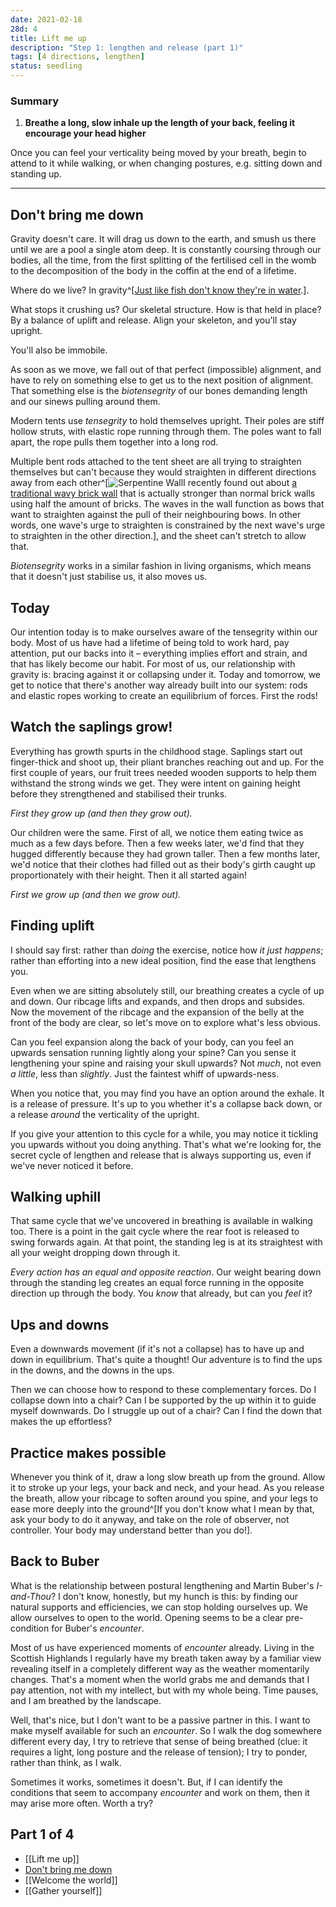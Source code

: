 ```yaml
---
date: 2021-02-18
28d: 4
title: Lift me up
description: "Step 1: lengthen and release (part 1)"
tags: [4 directions, lengthen]
status: seedling
---
```


### Summary

1. **Breathe a long, slow inhale up the length of your back, feeling it encourage your head higher**

Once you can feel your verticality being moved by your breath, begin to attend to it while walking, or when changing postures, e.g. sitting down and standing up.

---

## Don't bring me down

Gravity doesn't care. It will drag us down to the earth, and smush us there until we are a pool a single atom deep. It is constantly coursing through our bodies, all the time, from the first splitting of the fertilised cell in the womb to the decomposition of the body in the coffin at the end of a lifetime.

Where do we live? In gravity^[[Just like fish don't know they're in water](https://sive.rs/fish).].

What stops it crushing us? Our skeletal structure. How is that held in place? By a balance of uplift and release. Align your skeleton, and you'll stay upright.

You'll also be immobile.

As soon as we move, we fall out of that perfect (impossible) alignment, and have to rely on something else to get us to the next position of alignment. That something else is the _biotensegrity_ of our bones demanding length and our sinews pulling around them.

Modern tents use _tensegrity_ to hold themselves upright. Their poles are stiff hollow struts, with elastic rope running through them. The poles want to fall apart, the rope pulls them together into a long rod.

Multiple bent rods attached to the tent sheet are all trying to straighten themselves but can't because they would straighten in different directions away from each other^[![Serpentine Wall](/images/wavy-wall.jpg)I recently found out about [a traditional wavy brick wall](https://en.permawiki.org/wiki/Serpentine_wall) that is actually stronger than normal brick walls using half the amount of bricks. The waves in the wall function as bows that want to straighten against the pull of their neighbouring bows. In other words, one wave's urge to straighten is constrained by the next wave's urge to straighten in the other direction.], and the sheet can't stretch to allow that.

_Biotensegrity_ works in a similar fashion in living organisms, which means that it doesn't just stabilise us, it also moves us.

## Today

Our intention today is to make ourselves aware of the tensegrity within our body. Most of us have had a lifetime of being told to work hard, pay attention, put our backs into it – everything implies effort and strain, and that has likely become our habit. For most of us, our relationship with gravity is: bracing against it or collapsing under it. Today and tomorrow, we get to notice that there's another way already built into our system: rods and elastic ropes working to create an equilibrium of forces. First the rods!

## Watch the saplings grow!

Everything has growth spurts in the childhood stage. Saplings start out finger-thick and shoot up, their pliant branches reaching out and up. For the first couple of years, our fruit trees needed wooden supports to help them withstand the strong winds we get. They were intent on gaining height before they strengthened and stabilised their trunks.

_First they grow up (and then they grow out)._

Our children were the same. First of all, we notice them eating twice as much as a few days before. Then a few weeks later, we'd find that they hugged differently because they had grown taller. Then a few months later, we'd notice that their clothes had filled out as their body's girth caught up proportionately with their height. Then it all started again!

_First we grow up (and then we grow out)._

## Finding uplift

I should say first: rather than _doing_ the exercise, notice how _it just happens_; rather than efforting into a new ideal position, find the ease that lengthens you.

Even when we are sitting absolutely still, our breathing creates a cycle of up and down. Our ribcage lifts and expands, and then drops and subsides. Now the movement of the ribcage and the expansion of the belly at the front of the body are clear, so let's move on to explore what's less obvious.

Can you feel expansion along the back of your body, can you feel an upwards sensation running lightly along your spine? Can you sense it lengthening your spine and raising your skull upwards? Not _much_, not even _a little_, less than _slightly_. Just the faintest whiff of upwards-ness.

When you notice that, you may find you have an option around the exhale. It is a release of pressure. It's up to you whether it's a collapse back down, or a release _around_ the verticality of the upright.

If you give your attention to this cycle for a while, you may notice it tickling you upwards without you doing anything. That's what we're looking for, the secret cycle of lengthen and release that is always supporting us, even if we've never noticed it before.

## Walking uphill

That same cycle that we've uncovered in breathing is available in walking too. There is a point in the gait cycle where the rear foot is released to swing forwards again. At that point, the standing leg is at its straightest with all your weight dropping down through it.

_Every action has an equal and opposite reaction_. Our weight bearing down through the standing leg creates an equal force running in the opposite direction up through the body. You _know_ that already, but can you _feel_ it?

## Ups and downs

Even a downwards movement (if it's not a collapse) has to have up and down in equilibrium. That's quite a thought! Our adventure is to find the ups in the downs, and the downs in the ups.

Then we can choose how to respond to these complementary forces. Do I collapse down into a chair? Can I be supported by the up within it to guide myself downwards. Do I struggle up out of a chair? Can I find the down that makes the up effortless?

## Practice makes possible

Whenever you think of it, draw a long slow breath up from the ground. Allow it to stroke up your legs, your back and neck, and your head. As you release the breath, allow your ribcage to soften around you spine, and your legs to ease more deeply into the ground^[If you don't know what I mean by that, ask your body to do it anyway, and take on the role of observer, not controller. Your body may understand better than you do!].

## Back to Buber

What is the relationship between postural lengthening and Martin Buber's _I-and-Thou_? I don't know, honestly, but my hunch is this: by finding our natural supports and efficiencies, we can stop holding ourselves up. We allow ourselves to open to the world. Opening seems to be a clear pre-condition for Buber's _encounter_.

Most of us have experienced moments of _encounter_ already. Living in the Scottish Highlands I regularly have my breath taken away by a familiar view revealing itself in a completely different way as the weather momentarily changes. That's a moment when the world grabs me and demands that I pay attention, not with my intellect, but with my whole being. Time pauses, and I am breathed by the landscape.

Well, that's nice, but I don't want to be a passive partner in this. I want to make myself available for such an _encounter_. So I walk the dog somewhere different every day, I try to retrieve that sense of being breathed (clue: it requires a light, long posture and the release of tension); I try to ponder, rather than think, as I walk.

Sometimes it works, sometimes it doesn't. But, if I can identify the conditions that seem to accompany _encounter_ and work on them, then it may arise more often. Worth a try?

## Part 1 of 4
- [[Lift me up]]
- [Don't bring me down](/dont-bring-me-down/)
- [[Welcome the world]]
- [[Gather yourself]]